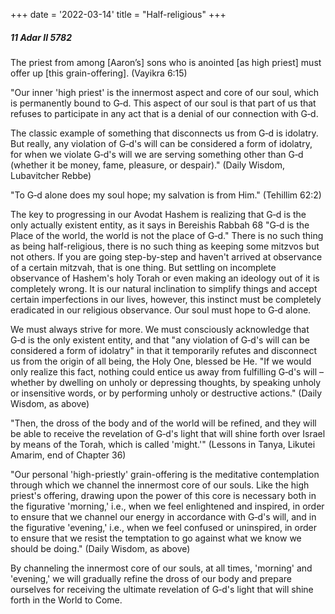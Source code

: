 +++
date = '2022-03-14'
title = "Half-religious"
+++

##### 11 Adar II 5782

The priest from among [Aaron’s] sons who is anointed [as high priest] must offer up [this grain-offering]. (Vayikra 6:15)

"Our inner 'high priest' is the innermost aspect and core of our soul, which is permanently bound to G‑d. This aspect of our soul is that part of us that refuses to participate in any act that is a denial of our connection with G‑d.

The classic example of something that disconnects us from G‑d is idolatry. But really, any violation of G‑d's will can be considered a form of idolatry, for when we violate G‑d's will we are serving something other than G‑d (whether it be money, fame, pleasure, or despair)." (Daily Wisdom, Lubavitcher Rebbe)

"To G‑d alone does my soul hope; my salvation is from Him." (Tehillim 62:2)

The key to progressing in our Avodat Hashem is realizing that G‑d is the only actually existent entity, as it says in Bereishis Rabbah 68 "G‑d is the Place of the world, the world is not the place of G‑d." There is no such thing as being half-religious, there is no such thing as keeping some mitzvos but not others. If you are going step-by-step and haven't arrived at observance of a certain mitzvah, that is one thing. But settling on incomplete observance of Hashem's holy Torah or even making an ideology out of it is completely wrong. It is our natural inclination to simplify things and accept certain imperfections in our lives, however, this instinct must be completely eradicated in our religious observance. Our soul must hope to G‑d alone.

We must always strive for more. We must consciously acknowledge that G‑d is the only existent entity, and that "any violation of G‑d's will can be considered a form of idolatry" in that it temporarily refutes and disconnect us from the origin of all being, the Holy One, blessed be He. "If we would only realize this fact, nothing could entice us away from fulfilling G‑d's will – whether by dwelling on unholy or depressing thoughts, by speaking unholy or insensitive words, or by performing unholy or destructive actions." (Daily Wisdom, as above)

"Then, the dross of the body and of the world will be refined, and they will be able to receive the revelation of G‑d's light that will shine forth over Israel by means of the Torah, which is called 'might.'" (Lessons in Tanya, Likutei Amarim, end of Chapter 36)

"Our personal 'high-priestly' grain-offering is the meditative contemplation through which we channel the innermost core of our souls. Like the high priest's offering, drawing upon the power of this core is necessary both in the figurative 'morning,' i.e., when we feel enlightened and inspired, in order to ensure that we channel our energy in accordance with G‑d's will, and in the figurative 'evening,' i.e., when we feel confused or uninspired, in order to ensure that we resist the temptation to go against what we know we should be doing." (Daily Wisdom, as above)

By channeling the innermost core of our souls, at all times, 'morning' and 'evening,' we will gradually refine the dross of our body and prepare ourselves for receiving the ultimate revelation of G‑d's light that will shine forth in the World to Come.
